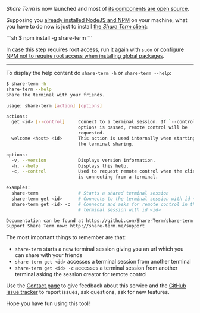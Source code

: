 *Share Term* is now launched and most of [its components are open source](https://github.com/Share-Term).

Supposing you [already installed NodeJS and NPM](https://nodejs.org/) on your machine, what you have to do now is just to install [the *Share Term* client](https://github.com/Share-Term):

<div class="installation share-term">
```sh
$ npm install -g share-term
```
</div>

In case this step requires root access, run it again with `sudo` or [configure NPM not to require root access when installing global packages](https://github.com/IonicaBizau/dotfiles#npm-config).

---

To display the help content do `share-term -h` or `share-term --help`:

```sh
$ share-term -h
share-term --help
Share the terminal with your friends.

usage: share-term [action] [options]

actions:
  get <id> [--control]     Connect to a terminal session. If `--control`
                           options is passed, remote control will be
                           requested.
  welcome <host> <id>      This action is used internally when starting
                           the terminal sharing.

options:
  -v, --version            Displays version information.
  -h, --help               Displays this help.
  -c, --control            Used to request remote control when the client
                           is connecting from a terminal.

examples:
  share-term               # Starts a shared terminal session
  share-term get <id>      # Connects to the terminal session with id <id>
  share-term get <id> -c   # Connects and asks for remote control in the
                           # terminal session with id <id>

Documentation can be found at https://github.com/Share-Term/share-term
Support Share Term now: http://share-term.me/support
```

The most important things to remember are that:

 - `share-term` starts a new terminal session giving you an url which you can share with your friends
 - `share-term get <id>` accesses a terminal session from another terminal
 - `share-term get <id> -c` accesses a terminal session from another terminal asking the session creator  for remote control

Use the [Contact page](/contact) to give feedback about this service and the [GitHub issue tracker](https://github.com/Share-Term/share-term/issues) to report issues, ask questions, ask for new features.

Hope you have fun using this tool! <i class="fa fa-smile-o"></i>